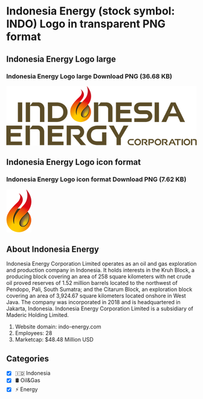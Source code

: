 # Indonesia Energy (stock symbol: INDO) Logo in transparent PNG format

## Indonesia Energy Logo large

### Indonesia Energy Logo large Download PNG (36.68 KB)

![Indonesia Energy Logo large Download PNG (36.68 KB)](/img/orig/INDO_BIG-24f77352.png)

## Indonesia Energy Logo icon format

### Indonesia Energy Logo icon format Download PNG (7.62 KB)

![Indonesia Energy Logo icon format Download PNG (7.62 KB)](/img/orig/INDO-f9d896c8.png)

## About Indonesia Energy

Indonesia Energy Corporation Limited operates as an oil and gas exploration and production company in Indonesia. It holds interests in the Kruh Block, a producing block covering an area of 258 square kilometers with net crude oil proved reserves of 1.52 million barrels located to the northwest of Pendopo, Pali, South Sumatra; and the Citarum Block, an exploration block covering an area of 3,924.67 square kilometers located onshore in West Java. The company was incorporated in 2018 and is headquartered in Jakarta, Indonesia. Indonesia Energy Corporation Limited is a subsidiary of Maderic Holding Limited.

1. Website domain: indo-energy.com
2. Employees: 28
3. Marketcap: $48.48 Million USD


## Categories
- [x] 🇮🇩 Indonesia
- [x] 🛢 Oil&Gas
- [x] ⚡ Energy
